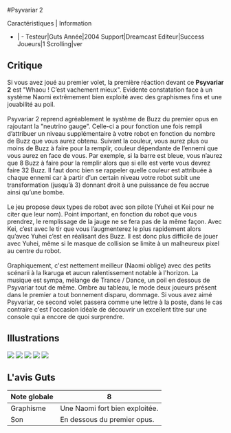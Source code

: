 #Psyvariar 2

Caractéristiques | Information
- | -
Testeur|Guts
Année|2004
Support|Dreamcast
Editeur|Success
Joueurs|1
Scrolling|ver

## Critique
Si vous avez joué au premier volet, la première réaction devant ce <b>Psyvariar 2</b> est "Whaou ! C’est vachement mieux". Evidente constatation face à un système Naomi extrêmement bien exploité avec des graphismes fins et une jouabilité au poil.<br/><br/>Psyvariar 2 reprend agréablement le système de Buzz du premier opus en rajoutant la "neutrino gauge". Celle-ci a pour fonction une fois rempli d’attribuer un niveau supplémentaire à votre robot en fonction du nombre de Buzz que vous aurez obtenu. Suivant la couleur, vous aurez plus ou moins de Buzz à faire pour la remplir, couleur dépendante de l’ennemi que vous aurez en face de vous. Par exemple, si la barre est bleue, vous n’aurez que 8 Buzz à faire pour la remplir alors que si elle est verte vous devrez faire 32 Buzz. Il faut donc bien se rappeler quelle couleur est attribuée à chaque ennemi car à partir d’un certain niveau votre robot subit une transformation (jusqu’à 3) donnant droit à une puissance de feu accrue ainsi qu’une bombe.<br/><br/>Le jeu propose deux types de robot avec son pilote (Yuhei et Kei pour ne citer que leur nom). Point important, en fonction du robot que vous prendrez, le remplissage de la jauge ne se fera pas de la même façon. Avec Kei, c’est avec le tir que vous l’augmenterez le plus rapidement alors qu’avec Yuhei c’est en réalisant des Buzz. Il est donc plus difficile de jouer avec Yuhei, même si le masque de collision se limite à un malheureux pixel au centre du robot.<br/><br/>Graphiquement, c'est nettement meilleur (Naomi oblige) avec des petits scénarii à la Ikaruga et aucun ralentissement notable à l'horizon. La musique est sympa, mélange de Trance / Dance, un poil en dessous de Psyvariar tout de même. Ombre au tableau, le mode deux joueurs présent dans le premier a tout bonnement disparu, dommage. Si vous avez aimé Psyvariar, ce second volet passera comme une lettre à la poste, dans le cas contraire c'est l'occasion idéale de découvrir un excellent titre sur une console qui a encore de quoi surprendre.

## Illustrations
![](http://www.shmup.com/images/thumbs/img_fiche_1_476.jpg)
![](http://www.shmup.com/images/thumbs/img_fiche_2_476.jpg)
![](http://www.shmup.com/images/thumbs/img_fiche_3_476.jpg)
![](http://www.shmup.com/images/thumbs/)
![](http://www.shmup.com/images/thumbs/)

## L'avis Guts
Note globale|8
-|-
Graphisme|Une Naomi fort bien exploitée.
Son|En dessous du premier opus.

